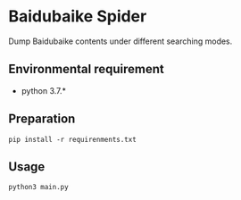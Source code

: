 # Baidubaike Spider
Dump Baidubaike contents under different searching modes.

## Environmental requirement
+ python 3.7.*

## Preparation
`pip install -r requirenments.txt`

## Usage
`python3 main.py`

